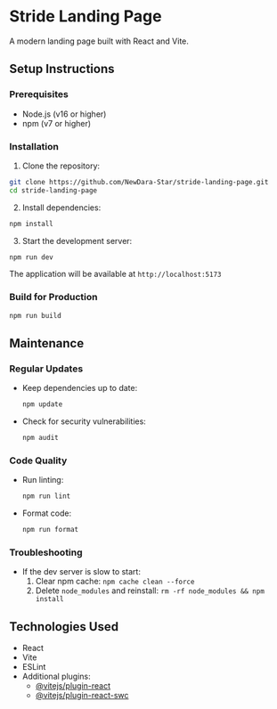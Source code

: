 # Stride Landing Page

A modern landing page built with React and Vite.

## Setup Instructions

### Prerequisites
- Node.js (v16 or higher)
- npm (v7 or higher)

### Installation

1. Clone the repository:
```bash
git clone https://github.com/NewDara-Star/stride-landing-page.git
cd stride-landing-page
```

2. Install dependencies:
```bash
npm install
```

3. Start the development server:
```bash
npm run dev
```

The application will be available at `http://localhost:5173`

### Build for Production
```bash
npm run build
```

## Maintenance

### Regular Updates
- Keep dependencies up to date:
  ```bash
  npm update
  ```
- Check for security vulnerabilities:
  ```bash
  npm audit
  ```

### Code Quality
- Run linting:
  ```bash
  npm run lint
  ```
- Format code:
  ```bash
  npm run format
  ```

### Troubleshooting
- If the dev server is slow to start:
  1. Clear npm cache: `npm cache clean --force`
  2. Delete `node_modules` and reinstall: `rm -rf node_modules && npm install`

## Technologies Used
- React
- Vite
- ESLint
- Additional plugins:
  - [@vitejs/plugin-react](https://github.com/vitejs/vite-plugin-react/blob/main/packages/plugin-react/README.md)
  - [@vitejs/plugin-react-swc](https://github.com/vitejs/vite-plugin-react-swc)
